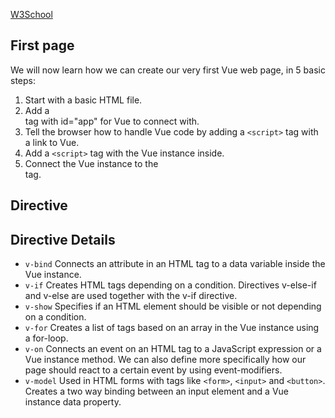 

[W3School](https://www.w3schools.com/vue/index.php)

## First page
We will now learn how we can create our very first Vue web page, in 5 basic steps:

1. Start with a basic HTML file.
2. Add a <div> tag with id="app" for Vue to connect with.
3. Tell the browser how to handle Vue code by adding a `<script>` tag with a link to Vue.
4. Add a `<script>` tag with the Vue instance inside.
5. Connect the Vue instance to the <div id="app"> tag.



## Directive

Directive	Details
---
* `v-bind`	Connects an attribute in an HTML tag to a data variable inside the Vue instance.
* `v-if`	Creates HTML tags depending on a condition. Directives v-else-if and v-else are used together with the v-if directive.
* `v-show`	Specifies if an HTML element should be visible or not depending on a condition.
* `v-for`	Creates a list of tags based on an array in the Vue instance using a for-loop.
* `v-on`	Connects an event on an HTML tag to a JavaScript expression or a Vue instance method. We can also define more specifically how our page should react to a certain event by using event-modifiers.
* `v-model`	Used in HTML forms with tags like `<form>`, `<input>` and `<button>`. Creates a two way binding between an input element and a Vue instance data property.
